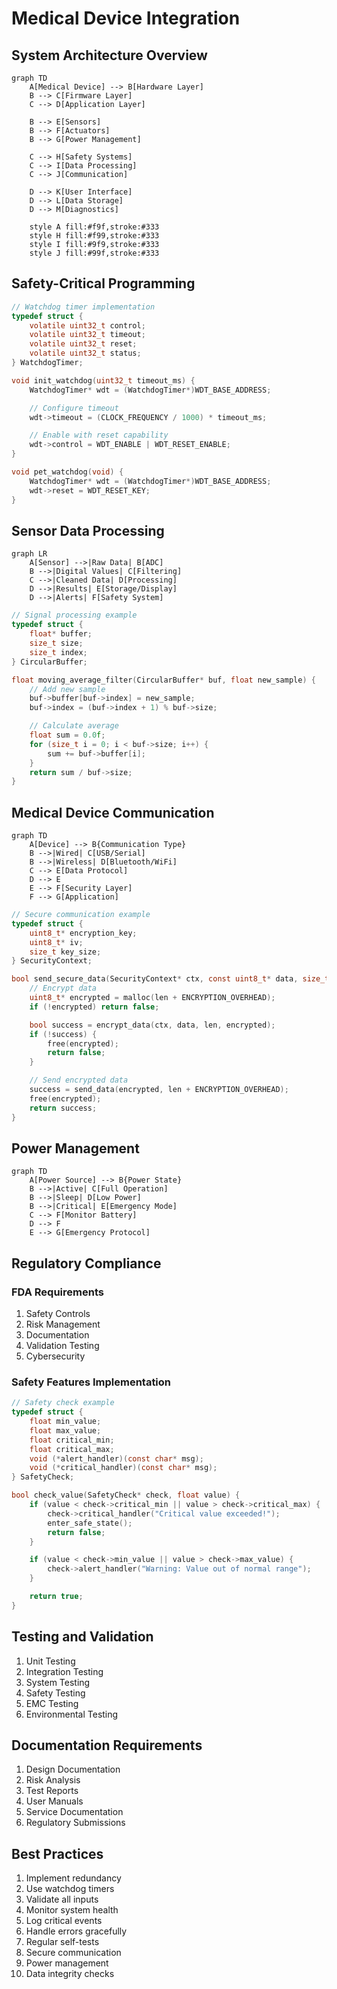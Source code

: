 # Medical Device Integration

## System Architecture Overview

```mermaid
graph TD
    A[Medical Device] --> B[Hardware Layer]
    B --> C[Firmware Layer]
    C --> D[Application Layer]

    B --> E[Sensors]
    B --> F[Actuators]
    B --> G[Power Management]

    C --> H[Safety Systems]
    C --> I[Data Processing]
    C --> J[Communication]

    D --> K[User Interface]
    D --> L[Data Storage]
    D --> M[Diagnostics]

    style A fill:#f9f,stroke:#333
    style H fill:#f99,stroke:#333
    style I fill:#9f9,stroke:#333
    style J fill:#99f,stroke:#333
```

## Safety-Critical Programming

```c
// Watchdog timer implementation
typedef struct {
    volatile uint32_t control;
    volatile uint32_t timeout;
    volatile uint32_t reset;
    volatile uint32_t status;
} WatchdogTimer;

void init_watchdog(uint32_t timeout_ms) {
    WatchdogTimer* wdt = (WatchdogTimer*)WDT_BASE_ADDRESS;

    // Configure timeout
    wdt->timeout = (CLOCK_FREQUENCY / 1000) * timeout_ms;

    // Enable with reset capability
    wdt->control = WDT_ENABLE | WDT_RESET_ENABLE;
}

void pet_watchdog(void) {
    WatchdogTimer* wdt = (WatchdogTimer*)WDT_BASE_ADDRESS;
    wdt->reset = WDT_RESET_KEY;
}
```

## Sensor Data Processing

```mermaid
graph LR
    A[Sensor] -->|Raw Data| B[ADC]
    B -->|Digital Values| C[Filtering]
    C -->|Cleaned Data| D[Processing]
    D -->|Results| E[Storage/Display]
    D -->|Alerts| F[Safety System]
```

```c
// Signal processing example
typedef struct {
    float* buffer;
    size_t size;
    size_t index;
} CircularBuffer;

float moving_average_filter(CircularBuffer* buf, float new_sample) {
    // Add new sample
    buf->buffer[buf->index] = new_sample;
    buf->index = (buf->index + 1) % buf->size;

    // Calculate average
    float sum = 0.0f;
    for (size_t i = 0; i < buf->size; i++) {
        sum += buf->buffer[i];
    }
    return sum / buf->size;
}
```

## Medical Device Communication

```mermaid
graph TD
    A[Device] --> B{Communication Type}
    B -->|Wired| C[USB/Serial]
    B -->|Wireless| D[Bluetooth/WiFi]
    C --> E[Data Protocol]
    D --> E
    E --> F[Security Layer]
    F --> G[Application]
```

```c
// Secure communication example
typedef struct {
    uint8_t* encryption_key;
    uint8_t* iv;
    size_t key_size;
} SecurityContext;

bool send_secure_data(SecurityContext* ctx, const uint8_t* data, size_t len) {
    // Encrypt data
    uint8_t* encrypted = malloc(len + ENCRYPTION_OVERHEAD);
    if (!encrypted) return false;

    bool success = encrypt_data(ctx, data, len, encrypted);
    if (!success) {
        free(encrypted);
        return false;
    }

    // Send encrypted data
    success = send_data(encrypted, len + ENCRYPTION_OVERHEAD);
    free(encrypted);
    return success;
}
```

## Power Management

```mermaid
graph TD
    A[Power Source] --> B{Power State}
    B -->|Active| C[Full Operation]
    B -->|Sleep| D[Low Power]
    B -->|Critical| E[Emergency Mode]
    C --> F[Monitor Battery]
    D --> F
    E --> G[Emergency Protocol]
```

## Regulatory Compliance

### FDA Requirements

1. Safety Controls
2. Risk Management
3. Documentation
4. Validation Testing
5. Cybersecurity

### Safety Features Implementation

```c
// Safety check example
typedef struct {
    float min_value;
    float max_value;
    float critical_min;
    float critical_max;
    void (*alert_handler)(const char* msg);
    void (*critical_handler)(const char* msg);
} SafetyCheck;

bool check_value(SafetyCheck* check, float value) {
    if (value < check->critical_min || value > check->critical_max) {
        check->critical_handler("Critical value exceeded!");
        enter_safe_state();
        return false;
    }

    if (value < check->min_value || value > check->max_value) {
        check->alert_handler("Warning: Value out of normal range");
    }

    return true;
}
```

## Testing and Validation

1. Unit Testing
2. Integration Testing
3. System Testing
4. Safety Testing
5. EMC Testing
6. Environmental Testing

## Documentation Requirements

1. Design Documentation
2. Risk Analysis
3. Test Reports
4. User Manuals
5. Service Documentation
6. Regulatory Submissions

## Best Practices

1. Implement redundancy
2. Use watchdog timers
3. Validate all inputs
4. Monitor system health
5. Log critical events
6. Handle errors gracefully
7. Regular self-tests
8. Secure communication
9. Power management
10. Data integrity checks

